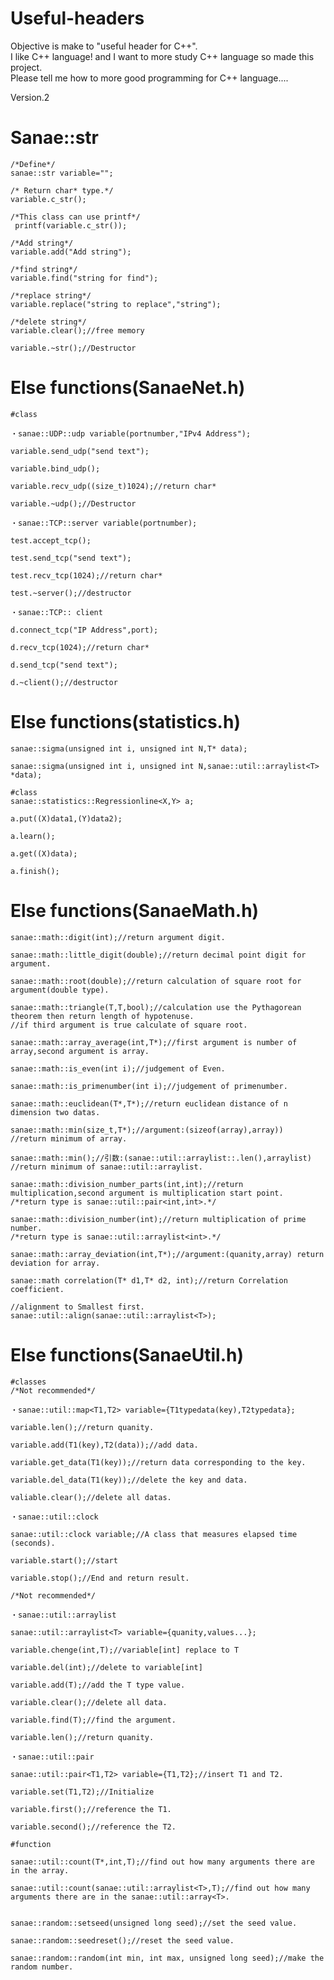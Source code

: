 # Useful-headers
Objective is make to "useful header for C++". <br>I like C++ language! and I want to more study C++ language so made this project.<br> Please tell me how to more good programming for C++ language....

Version.2
# Sanae::str
  	/*Define*/
  	sanae::str variable="";
  
	/* Return char* type.*/
	variable.c_str();
	
  	/*This class can use printf*/
 	 printf(variable.c_str());
	
	/*Add string*/
	variable.add("Add string");
	
	/*find string*/
	variable.find("string for find");
	
	/*replace string*/
	variable.replace("string to replace","string");
	
	/*delete string*/
	variable.clear();//free memory
	
	variable.~str();//Destructor

 # Else functions(SanaeNet.h)
	#class
	
	・sanae::UDP::udp variable(portnumber,"IPv4 Address");
	
	variable.send_udp("send text");
	
	variable.bind_udp();

	variable.recv_udp((size_t)1024);//return char*
	
	variable.~udp();//Destructor
	
	・sanae::TCP::server variable(portnumber);
	
	test.accept_tcp();
	
	test.send_tcp("send text");
	
	test.recv_tcp(1024);//return char*
	
	test.~server();//destructor
	
	・sanae::TCP:: client

	d.connect_tcp("IP Address",port);

	d.recv_tcp(1024);//return char*

	d.send_tcp("send text");

	d.~client();//destructor

 # Else functions(statistics.h)
	sanae::sigma(unsigned int i, unsigned int N,T* data);

	sanae::sigma(unsigned int i, unsigned int N,sanae::util::arraylist<T> *data);
	
	#class
	sanae::statistics::Regressionline<X,Y> a;
	
	a.put((X)data1,(Y)data2);
	
	a.learn();
	
	a.get((X)data);
	
	a.finish();
 # Else functions(SanaeMath.h)
	sanae::math::digit(int);//return argument digit.
	
	sanae::math::little_digit(double);//return decimal point digit for argument.
	
	sanae::math::root(double);//return calculation of square root for argument(double type).
	
	sanae::math::triangle(T,T,bool);//calculation use the Pythagorean theorem then return length of hypotenuse.
	//if third argument is true calculate of square root.
	
	sanae::math::array_average(int,T*);//first argument is number of array,second argument is array.
	
	sanae::math::is_even(int i);//judgement of Even.
	
	sanae::math::is_primenumber(int i);//judgement of primenumber.
	
	sanae::math::euclidean(T*,T*);//return euclidean distance of n dimension two datas.
	
	sanae::math::min(size_t,T*);//argument:(sizeof(array),array))
	//return minimum of array.	
	
	sanae::math::min();//引数:(sanae::util::arraylist::.len(),arraylist)
	//return minimum of sanae::util::arraylist.
	
	sanae::math::division_number_parts(int,int);//return multiplication,second argument is multiplication start point.
	/*return type is sanae::util::pair<int,int>.*/
	
	sanae::math::division_number(int);//return multiplication of prime number.
	/*return type is sanae::util::arraylist<int>.*/	
	
	sanae::math::array_deviation(int,T*);//argument:(quanity,array) return deviation for array.
	
	sanae::math correlation(T* d1,T* d2, int);//return Correlation coefficient.

	//alignment to Smallest first.
	sanae::util::align(sanae::util::arraylist<T>);
	
# Else functions(SanaeUtil.h)
	#classes
	/*Not recommended*/
	
	・sanae::util::map<T1,T2> variable={T1typedata(key),T2typedata};
	
	variable.len();//return quanity.

	variable.add(T1(key),T2(data));//add data.
	
	variable.get_data(T1(key));//return data corresponding to the key.
	
	variable.del_data(T1(key));//delete the key and data.
	
	valiable.clear();//delete all datas.
	
	・sanae::util::clock

	sanae::util::clock variable;//A class that measures elapsed time (seconds).
	
	variable.start();//start
	
	variable.stop();//End and return result.
	
	/*Not recommended*/
	
	・sanae::util::arraylist
	
	sanae::util::arraylist<T> variable={quanity,values...};

	variable.chenge(int,T);//variable[int] replace to T
	
	variable.del(int);//delete to variable[int]

	variable.add(T);//add the T type value.

	variable.clear();//delete all data.
	
	variable.find(T);//find the argument.
	
	variable.len();//return quanity.
	
	・sanae::util::pair
	
	sanae::util::pair<T1,T2> variable={T1,T2};//insert T1 and T2.
	
	variable.set(T1,T2);//Initialize
	
	variable.first();//reference the T1.
	
	variable.second();//reference the T2.
	
	#function
	
	sanae::util::count(T*,int,T);//find out how many arguments there are in the array.

	sanae::util::count(sanae::util::arraylist<T>,T);//find out how many arguments there are in the sanae::util::array<T>.
		
	
	sanae::random::setseed(unsigned long seed);//set the seed value.
	
	sanae::random::seedreset();//reset the seed value.
	
	sanae::random::random(int min, int max, unsigned long seed);//make the random number.
